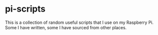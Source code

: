 # pi-scripts
This is a collection of random useful scripts that I use on my Raspberry Pi. Some I have written, some I have sourced from other places.
